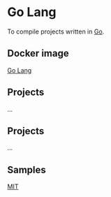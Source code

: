 # Go Lang

To compile projects written in [Go](https://go.dev/).

## Docker image

[Go Lang](https://github.com/brtmvdl/docker-go)

## Projects

...

## Projects

...

## Samples

[MIT](./LICENSE)
